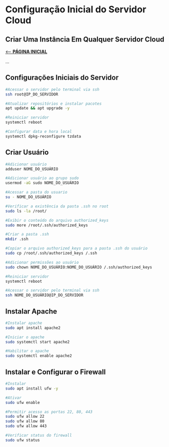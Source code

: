 # Configuração Inicial do Servidor Cloud

## Criar Uma Instância Em Qualquer Servidor Cloud

[ <-- __PÁGINA INICIAL__](/README.md)

...

## Configurações Iniciais do Servidor
~~~bash
#Acessar o servidor pelo terminal via ssh
ssh root@IP_DO_SERVIDOR

#Atualizar repositórios e instalar pacotes
apt update && apt upgrade -y

#Reiniciar servidor
systemctl reboot
~~~

~~~bash
#Configurar data e hora local
systemctl dpkg-reconfigure tzdata
~~~

## Criar Usuário
~~~bash
#Adicionar usuário
adduser NOME_DO_USUÁRIO

#Adicionar usuário ao grupo sudo
usermod -aG sudo NOME_DO_USUÁRIO

#Acessar a pasta do usuario
su - NOME_DO_USUÁRIO

#Verificar a existência da pasta .ssh no root
sudo ls -la /root/

#Exibir o conteúdo do arquivo authorized_keys
sudo more /root/.ssh/authorized_keys

#Criar a pasta .ssh
mkdir .ssh

#Copiar o arquivo authorized_keys para a pasta .ssh do usuário
sudo cp /root/.ssh/authorized_keys /.ssh

#Adicionar permissões ao usuário
sudo chown NOME_DO_USUÁRIO:NOME_DO_USUÁRIO /.ssh/authorized_keys

#Reiniciar servidor
systemctl reboot

#Acessar o servidor pelo terminal via ssh
ssh NOME_DO_USUÁRIO@IP_DO_SERVIDOR
~~~

## Instalar Apache
~~~bash
#Instalar apache
sudo apt install apache2

#Iniciar o apache
sudo systemctl start apache2

#Habilitar o apache
sudo systemctl enable apache2
~~~

## Instalar e Configurar o Firewall
~~~bash
#Instalar
sudo apt install ufw -y

#Ativar
sudo ufw enable

#Permitir acesso as portas 22, 80, 443
sudo ufw allow 22
sudo ufw allow 80
sudo ufw allow 443

#Verificar status do firewall
sudo ufw status
~~~